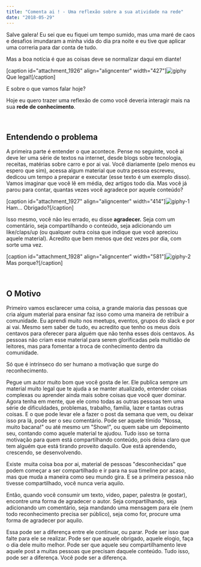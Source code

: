 ```yaml
---
title: "Comenta ai ! - Uma reflexão sobre a sua atividade na rede"
date: "2018-05-29"
---
```


Salve galera! Eu sei que eu fiquei um tempo sumido, mas uma maré de caos e desafios imundaram a minha vida do dia pra noite e eu tive que aplicar uma correria para dar conta de tudo.

Mas a boa notícia é que as coisas deve se normalizar daqui em diante!

\[caption id="attachment\_1926" align="aligncenter" width="427"\]![giphy](https://angeliski.com.br/wp-content/uploads/2018/05/giphy.gif) Que legal!\[/caption\]

E sobre o que vamos falar hoje?

Hoje eu quero trazer uma reflexão de como você deveria interagir mais na sua **rede de conhecimento**.

 

## Entendendo o problema

A primeira parte é entender o que acontece. Pense no seguinte, você ai deve ler uma série de textos na internet, desde blogs sobre tecnologia, receitas, matérias sobre carro e por ai vai. Você diariamente (pelo menos eu espero que sim), acessa algum material que outra pessoa escreveu, dedicou um tempo a preparar e executar (esse texto é um exemplo disso). Vamos imaginar que você lê em média, dez artigos todo dia. Mas você já parou para contar, quantas vezes você agradece por aquele conteúdo?

\[caption id="attachment\_1927" align="aligncenter" width="414"\]![giphy-1](https://angeliski.com.br/wp-content/uploads/2018/05/giphy-1.gif) Ham... Obrigado?\[/caption\]

Isso mesmo, você não leu errado, eu disse **agradecer.** Seja com um comentário, seja compartilhando o conteúdo, seja adicionando um like/claps/up (ou qualquer outra coisa que indique que você apreciou aquele material). Acredito que bem menos que dez vezes por dia, com sorte uma vez.

\[caption id="attachment\_1928" align="aligncenter" width="581"\]![giphy-2](https://angeliski.com.br/wp-content/uploads/2018/05/giphy-2.gif) Mas porque?\[/caption\]

 

## O Motivo

Primeiro vamos esclarecer uma coisa, a grande maioria das pessoas que cria algum material para ensinar faz isso como uma maneira de retribuir a comunidade. Eu aprendi muito nos meetups, eventos, grupos do slack e por ai vai. Mesmo sem saber de tudo, eu acredito que tenho os meus dois centavos para oferecer para alguém que não tenha esses dois centavos. As pessoas não criam esse material para serem glorificadas pela multidão de leitores, mas para fomentar a troca de conhecimento dentro da comunidade.

Só que é intrínseco do ser humano a motivação que surge do reconhecimento.

Pegue um autor muito bom que você gosta de ler. Ele publica sempre um material muito legal que te ajuda a se manter atualizado, entender coisas complexas ou aprender ainda mais sobre coisas que você quer dominar. Agora tenha em mente, que ele como todas as outras pessoas tem uma série de dificuldades, problemas, trabalho, família, lazer e tantas outras coisas. E o que pode levar ele a fazer o post da semana que vem, ou deixar isso pra lá, pode ser o seu comentário. Pode ser aquele tímido "Nossa, muito bacana!" ou até mesmo um "Show!", ou quem sabe um depoimento seu, contando como aquele material te ajudou. Tudo isso se torna motivação para quem está compartilhando conteúdo, pois deixa claro que tem alguém que está tirando proveito daquilo. Que está aprendendo, crescendo, se desenvolvendo.

Existe  muita coisa boa por ai, material de pessoas "desconhecidas" que podem começar a ser compartilhado e ir para na sua timeline por acaso, mas que muda a maneira como seu mundo gira. E se a primeira pessoa não tivesse compartilhado, você nunca veria aquilo.

Então, quando você consumir um texto, video, paper, palestra (e gostar), encontre uma forma de agradecer o autor. Seja compartilhando, seja adicionando um comentário, seja mandando uma mensagem para ele (nem todo reconhecimento precisa ser público), seja como for, procure uma forma de agradecer por aquilo.

Essa pode ser a diferença entre ele continuar, ou parar. Pode ser isso que falte para ele se realizar. Pode ser que aquele obrigado, aquele elogio, faça o dia dele muito melhor. Pode ser que aquele seu compartilhamento leve aquele post a muitas pessoas que precisam daquele conteúdo. Tudo isso, pode ser a diferença. Você pode ser a diferença.

<Signature />